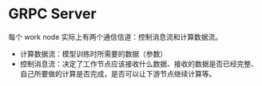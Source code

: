 # GRPC Server
每个 work node 实际上有两个通信信道：控制消息流和计算数据流。
* 计算数据流：模型训练时所需要的数据（参数）
* 控制消息流：决定了工作节点应该接收什么数据、接收的数据是否已经完整、自己所要做的计算是否完成，是否可以让下游节点继续计算等。